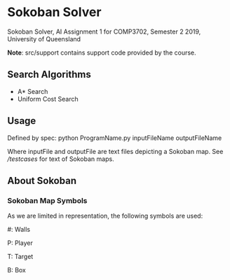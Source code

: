 # Sokoban Solver
Sokoban Solver, AI Assignment 1 for COMP3702, Semester 2 2019, University of Queensland

**Note**: src/support contains support code provided by the course.

## Search Algorithms
* A\* Search
* Uniform Cost Search

## Usage
Defined by spec: python ProgramName.py inputFileName outputFileName

Where inputFile and outputFile are text files depicting a Sokoban map. See */testcases* for text of Sokoban maps.

## About Sokoban
### Sokoban Map Symbols

As we are limited in representation, the following symbols are used:

&#35;: Walls

P: Player

T: Target

B: Box
